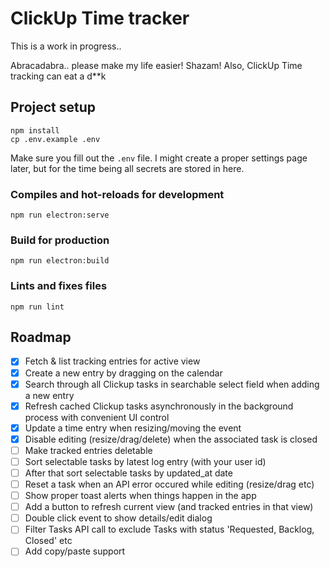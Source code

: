 # ClickUp Time tracker

This is a work in progress..

Abracadabra.. please make my life easier! Shazam! Also, ClickUp Time tracking can eat a d**k
## Project setup
```
npm install
cp .env.example .env
```

Make sure you fill out the `.env` file. I might create a proper settings page later, but for the time being all secrets are stored in here.

### Compiles and hot-reloads for development
```
npm run electron:serve
```

### Build for production
```
npm run electron:build
```

### Lints and fixes files
```
npm run lint
```

## Roadmap
- [x] Fetch & list tracking entries for active view
- [x] Create a new entry by dragging on the calendar
- [x] Search through all Clickup tasks in searchable select field when adding a new entry
- [x] Refresh cached Clickup tasks asynchronously in the background process with convenient UI control
- [x] Update a time entry when resizing/moving the event
- [x] Disable editing (resize/drag/delete) when the associated task is closed
- [ ] Make tracked entries deletable
- [ ] Sort selectable tasks by latest log entry (with your user id)
- [ ] After that sort selectable tasks by updated_at date
- [ ] Reset a task when an API error occured while editing (resize/drag etc)
- [ ] Show proper toast alerts when things happen in the app
- [ ] Add a button to refresh current view (and tracked entries in that view)
- [ ] Double click event to show details/edit dialog
- [ ] Filter Tasks API call to exclude Tasks with status 'Requested, Backlog, Closed' etc
- [ ] Add copy/paste support

